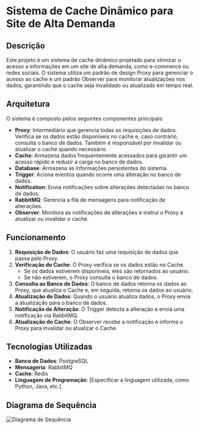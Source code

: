 # Sistema de Cache Dinâmico para Site de Alta Demanda

## Descrição
Este projeto é um sistema de cache dinâmico projetado para otimizar o acesso a informações em um site de alta demanda, como e-commerce ou redes sociais. O sistema utiliza um padrão de design Proxy para gerenciar o acesso ao cache e um padrão Observer para monitorar atualizações nos dados, garantindo que o cache seja invalidado ou atualizado em tempo real.

## Arquitetura
O sistema é composto pelos seguintes componentes principais:

- **Proxy**: Intermediário que gerencia todas as requisições de dados. Verifica se os dados estão disponíveis no cache e, caso contrário, consulta o banco de dados. Também é responsável por invalidar ou atualizar o cache quando necessário.
- **Cache**: Armazena dados frequentemente acessados para garantir um acesso rápido e reduzir a carga no banco de dados.
- **Database**: Armazena as informações persistentes do sistema.
- **Trigger**: Aciona eventos quando ocorre uma alteração no banco de dados.
- **Notification**: Envia notificações sobre alterações detectadas no banco de dados.
- **RabbitMQ**: Gerencia a fila de mensagens para notificação de alterações.
- **Observer**: Monitora as notificações de alterações e instrui o Proxy a atualizar ou invalidar o cache.

## Funcionamento
1. **Requisição de Dados**: O usuário faz uma requisição de dados que passa pelo Proxy.
2. **Verificação do Cache**: O Proxy verifica se os dados estão no Cache.
   - Se os dados estiverem disponíveis, eles são retornados ao usuário.
   - Se não estiverem, o Proxy consulta o banco de dados.
3. **Consulta ao Banco de Dados**: O banco de dados retorna os dados ao Proxy, que atualiza o Cache e, em seguida, retorna os dados ao usuário.
4. **Atualização de Dados**: Quando o usuário atualiza dados, o Proxy envia a atualização para o banco de dados.
5. **Notificação de Alteração**: O Trigger detecta a alteração e envia uma notificação via RabbitMQ.
6. **Atualização do Cache**: O Observer recebe a notificação e informa o Proxy para invalidar ou atualizar o Cache.

## Tecnologias Utilizadas
- **Banco de Dados**: PostgreSQL
- **Mensageria**: RabbitMQ
- **Cache**: Redis
- **Linguagem de Programação**: [Especificar a linguagem utilizada, como Python, Java, etc.]

## Diagrama de Sequência
![Diagrama de Sequência](link_para_o_diagrama)